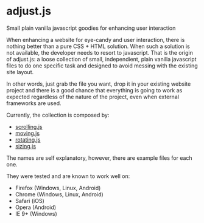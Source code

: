 # adjust.js
Small plain vanilla javascript goodies for enhancing user interaction

When enhancing a website for eye-candy and user interaction, there is nothing better than a pure CSS + HTML solution. When such a solution is not available, the developer needs to resort to javascript. That is the origin of adjust.js: a loose collection of small, independient, plain vanilla javascript files to do one specific task and designed to avoid messing with the existing site layout.

In other words, just grab the file you want, drop it in your existing website project and there is a good chance that everything is going to work as expected regardless of the nature of the project, even when external frameworks are used. 

Currently, the collection is composed by:

* [scrolling.js](http://j-pel.github.io/scrolling.html)
* [moving.js](http://j-pel.github.io/moving.html)
* [rotating.js](http://j-pel.github.io/rotating.html)
* [sizing.js](http://j-pel.github.io/sizing.html)

The names are self explanatory, however, there are example files for each one.

They were tested and are known to work well on:
* Firefox (Windows, Linux, Android)
* Chrome (Windows, Linux, Android)
* Safari (iOS)
* Opera (Android)
* IE 9+ (Windows)
